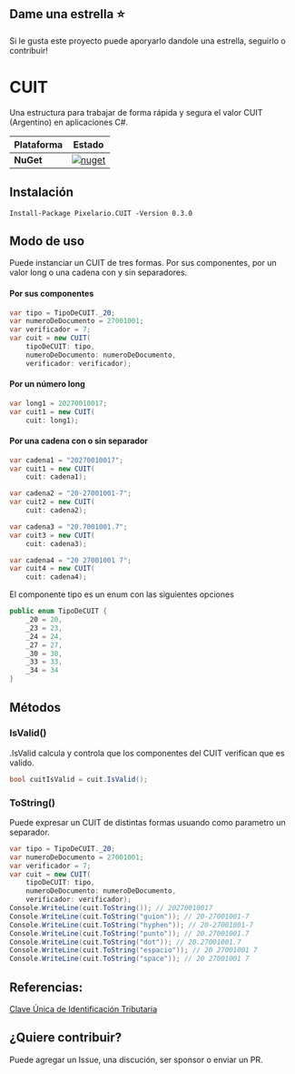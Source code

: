 ## Dame una estrella :star:
Si le gusta este proyecto puede aporyarlo dandole una estrella, seguirlo o contribuir!

# CUIT
Una estructura para trabajar de forma rápida y segura el valor CUIT (Argentino) en aplicaciones C#.

Plataforma | Estado
--- | ---
**NuGet** | [![nuget](https://img.shields.io/nuget/v/Pixelario.CUIT.svg)](https://www.nuget.org/packages/Pixelario.CUIT/)

## Instalación
```
Install-Package Pixelario.CUIT -Version 0.3.0
```

## Modo de uso
Puede instanciar un CUIT de tres formas. Por sus componentes, por un valor long o una cadena con y sin separadores.

#### Por sus componentes
```c#
var tipo = TipoDeCUIT._20;
var numeroDeDocumento = 27001001;
var verificador = 7;
var cuit = new CUIT(
    tipoDeCUIT: tipo, 
    numeroDeDocumento: numeroDeDocumento, 
    verificador: verificador);
```
#### Por un número long
```c#
var long1 = 20270010017;
var cuit1 = new CUIT(
    cuit: long1);
```
#### Por una cadena con o sin separador
```c#
var cadena1 = "20270010017";
var cuit1 = new CUIT(
    cuit: cadena1);

var cadena2 = "20-27001001-7";
var cuit2 = new CUIT(
    cuit: cadena2);

var cadena3 = "20.7001001.7";
var cuit3 = new CUIT(
    cuit: cadena3);

var cadena4 = "20 27001001 7";
var cuit4 = new CUIT(
    cuit: cadena4);
```

El componente tipo es un enum con las siguientes opciones
```c#
public enum TipoDeCUIT {
    _20 = 20,
    _23 = 23,
    _24 = 24,
    _27 = 27,
    _30 = 30,
    _33 = 33,
    _34 = 34
}
```

## Métodos

### IsValid()
.IsValid calcula y controla que los componentes del CUIT verifican que es valido.
```c#
bool cuitIsValid = cuit.IsValid();
```
### ToString()
Puede expresar un CUIT de distintas formas usuando como parametro un separador.
```c#
var tipo = TipoDeCUIT._20;
var numeroDeDocumento = 27001001;
var verificador = 7;
var cuit = new CUIT(
    tipoDeCUIT: tipo, 
    numeroDeDocumento: numeroDeDocumento, 
    verificador: verificador);
Console.WriteLine(cuit.ToString()); // 20270010017
Console.WriteLine(cuit.ToString("guion")); // 20-27001001-7
Console.WriteLine(cuit.ToString("hyphen")); // 20-27001001-7
Console.WriteLine(cuit.ToString("punto")); // 20.27001001.7
Console.WriteLine(cuit.ToString("dot")); // 20.27001001.7
Console.WriteLine(cuit.ToString("espacio")); // 20 27001001 7
Console.WriteLine(cuit.ToString("space")); // 20 27001001 7


```

## Referencias:

[Clave Única de Identificación Tributaria](https://es.wikipedia.org/wiki/Clave_%C3%9Anica_de_Identificaci%C3%B3n_Tributaria)

## ¿Quiere contribuir?
Puede agregar un Issue, una discución, ser sponsor o enviar un PR.
